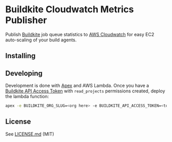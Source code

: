 # Buildkite Cloudwatch Metrics Publisher

Publish [Buildkite](https://buildkite.com/) job queue statistics to [AWS Cloudwatch](http://aws.amazon.com/cloudwatch/) for easy EC2 auto-scaling of your build agents.

## Installing

<TODO>

## Developing

Development is done with [Apex](https://github.com/apex/apex) and AWS Lambda. Once you have a [Buildkite API Access Token](https://buildkite.com/user/api-access-tokens) with `read_projects` permissions created, deploy the lambda function:

```bash
apex -e BUILDKITE_ORG_SLUG=<org here> -e BUILDKITE_API_ACCESS_TOKEN=<token here> deploy
```

## License

See [LICENSE.md](LICENSE.md) (MIT)
